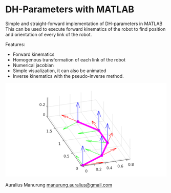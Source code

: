 # DH-Parameters with MATLAB

Simple and straight-forward implementation of DH-parameters in MATLAB  
This can be used to execute forward kinematics of the robot to find position and orientation of every link of the robot.  

Features:  
* Forward kinematics
* Homogenous transformation of each link of the robot
* Numerical jacobian
* Simple visualization, it can also be animated
* Inverse kinematics with the pseudo-inverse method.

![Screenshot][sshot]

[sshot]: https://raw.githubusercontent.com/auralius/matlab-dh-parameters/master/sshot.png "Screenshot"

Auralius Manurung 
manurung.auralius@gmail.com
